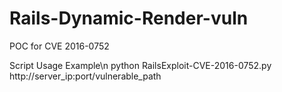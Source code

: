 # Rails-Dynamic-Render-vuln
POC for CVE 2016-0752

Script Usage Example\n
python RailsExploit-CVE-2016-0752.py http://server_ip:port/vulnerable_path

